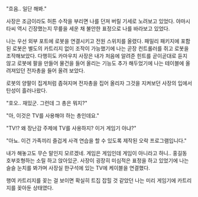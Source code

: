 "흐음.. 일단 해봐."

사장은 조금이라도 허튼 수작을 부리면 나를 던져 버릴 기세로 노려보고 있었다. 야마시타씨 역시 긴장했는지 무릎을 세운 채 불안한 표정으로 나를 바라보고 있었다.

나는 우선 외부 포트에 로봇을 연결시키고 전원 스위치를 올렸다. 패밀리 패키지에 포함된 로봇은 별도의 카트리지 없이 조작이 가능했기에 나는 곧장 컨트롤러를 쥐고 로봇을 조작해보았다. 다행히도 카마우치 사장은 내가 처음에 알려준 힌트를 곧이곧대로 듣지 않고 로봇에 팔을 만들어 물건을 들어 올리는 기능도 추가 해두었기에 나는 테이블에 올려져있던 전자총을 들어 올려 보았다. 

로봇의 양팔이 집게처럼 좁혀지며 전자총을 집어 올리자 그것을 지켜보던 사장의 입에서 탄성이 흘러나왔다.

"호오.. 재밌군. 그런데 그 총은 뭐지?"

"아, 이것은 TV를 사용해야 하는 총인데요."

"TV!? 왜 장난감 주제에 TV를 사용하지? 이거 게임기 아냐?"

"아뇨. 이건 가족끼리 즐겁게 사격 연습을 할 수 있도록 제작된 오락 프로그램입니다."

내가 해놓고도 무슨 말인지 모르겠네. 게임은 게임인데 게임이 아니라고 하니.. 홍길동 호부호형하는 소릴 하고 앉아있군. 사장이 굉장히 미심적은 표정을 하고 있었기에 나는 슬슬 눈치를 봐가며 사장실 한구석에 있는 TV에 케이블을 연결했다. 

행여 카트리지를 꽂는 걸 보이면 확실히 트집 잡힐 것 같았던 나는 미리 게임기에 카트리지를 꽂아둔 상태였다. 